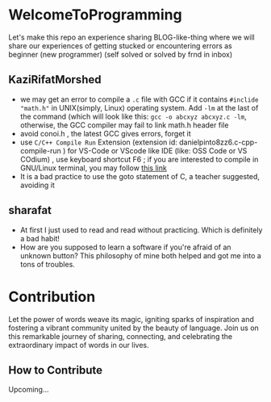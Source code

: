 # WelcomeToProgramming
Let's make this repo an experience sharing BLOG-like-thing where we will share our experiences of getting stucked or encountering errors as beginner (new programmer) (self solved or solved by frnd in inbox)


## KaziRifatMorshed
- we may get an error to compile a `.c` file with GCC if it contains `#inclide "math.h"` in UNIX(simply, Linux) operating system. Add `-lm` at the last of the command (which will look like this: `gcc -o abcxyz abcxyz.c -lm`, otherwise, the GCC compiler may fail to link math.h header file
- avoid conoi.h , the latest GCC gives errors, forget it 
- use `C/C++ Compile Run` Extension (extension id: danielpinto8zz6.c-cpp-compile-run ) for VS-Code or VScode like IDE (like: OSS Code or VS COdium) , use keyboard shortcut F6 ; if you are interested to compile in GNU/Linux terminal, you may follow [this link](https://cseweb.ucsd.edu/classes/fa09/cse141/tutorial_gcc_gdb.html) 
- It is a bad practice to use the goto statement of C, a teacher suggested, avoiding it

## sharafat
- At first I just used to read and read without practicing. Which is definitely a bad habit!
- How are you supposed to learn a software if you're afraid of an unknown button? This philosophy of mine both helped and got me into a tons of troubles.

# Contribution

Let the power of words weave its magic, igniting sparks of inspiration and fostering a vibrant community united by the beauty of language. Join us on this remarkable journey of sharing, connecting, and celebrating the extraordinary impact of words in our lives.

## How to Contribute
Upcoming...
